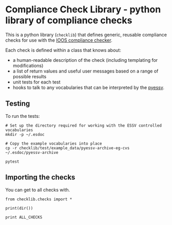 # Compliance Check Library - python library of compliance checks

This is a python library (`checklib`) that defines generic, reusable compliance checks for use with the [IOOS compliance checker](https://github.com/ioos/compliance-checker).

Each check is defined within a class that knows about:
 - a human-readable description of the check (including templating for modifications)
 - a list of return values and useful user messages based on a range of possible results
 - unit tests for each test
 - hooks to talk to any vocabularies that can be interpreted by the [pyessv](https://github.com/es-doc/pyessv).

## Testing

To run the tests:

```
# Set up the directory required for working with the ESSV controlled vocabularies
mkdir -p ~/.esdoc

# Copy the example vocabularies into place
cp -r checklib/test/example_data/pyessv-archive-eg-cvs ~/.esdoc/pyessv-archive

pytest
```

## Importing the checks

You can get to all checks with.

```
from checklib.checks import *

print(dir())

print ALL_CHECKS
```
